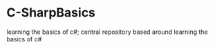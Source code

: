 # C-SharpBasics
learning the basics of c#; central repository based around learning the basics of c#

